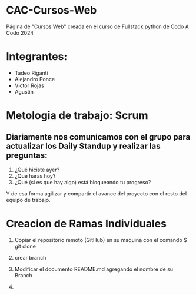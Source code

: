 # CAC-Cursos-Web
Página de "Cursos Web" creada en el curso de Fullstack python de Codo A Codo 2024 

# Integrantes:
+ Tadeo Riganti
+ Alejandro Ponce
+ Victor Rojas
+ Agustin 

# Metologia de trabajo: Scrum
## Diariamente nos comunicamos con el grupo para actualizar los Daily Standup y realizar las preguntas:

1. ¿Qué hiciste ayer?
2. ¿Qué haras hoy?
3. ¿Qué (si es que hay algo) está bloqueando tu progreso?

Y de esa forma agilizar y compartir el avance del proyecto con el resto del equipo de trabajo.

# Creacion de Ramas Individuales

1. Copiar el repositorio remoto (GitHub) en su maquina con el comando $ git clone

2. crear branch

3. Modificar el documento README.md agregando el nombre de su Branch 

4.
